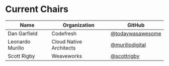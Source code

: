 # Current Chairs

Name | Organization | GitHub
-- | -- | --
Dan Garfield | Codefresh | [@todaywasawesome](https://github.com/todaywasawesome)
Leonardo Murillo | Cloud Native Architects | [@murillodigital](https://github.com/murillodigital)
Scott Rigby | Weaveworks | [@scottrigby](https://github.com/scottrigby)
